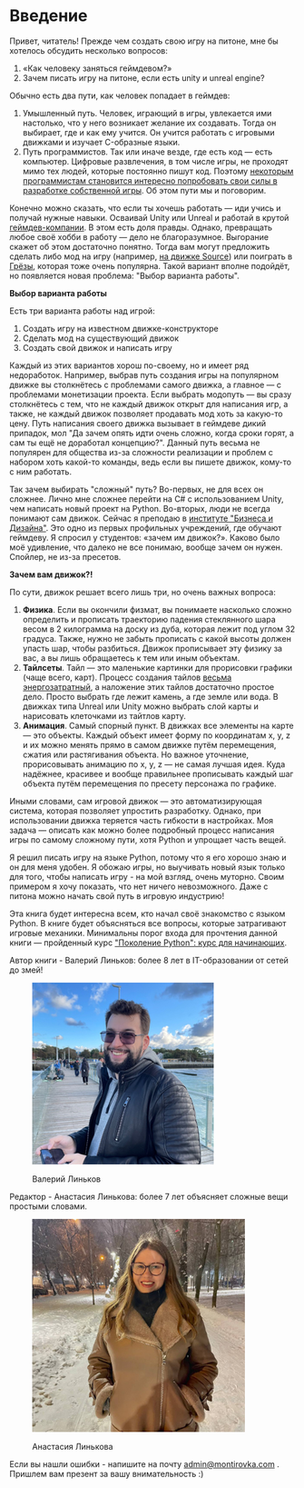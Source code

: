 # Введение

Привет, читатель! Прежде чем создать свою игру на питоне, мне бы хотелось обсудить несколько вопросов:

1. «Как человеку заняться геймдевом?»
2. Зачем писать игру на питоне, если есть unity и unreal engine?

Обычно есть два пути, как человек попадает в геймдев:

1. Умышленный путь. Человек, играющий в игры, увлекается ими настолько, что у него возникает желание их создавать. Тогда он выбирает, где и как ему учится. Он учится работать с игровыми движками и изучает C-образные языки.
2. Путь программистов. Так или иначе везде, где есть код — есть компьютер. Цифровые развлечения, в том числе игры, не проходят мимо тех людей, которые постоянно пишут код. Поэтому [некоторым программистам становится интересно попробовать свои силы в разработке собственной игры](https://www.stxnext.com/blog/python-for-game-development/). Об этом пути мы и поговорим.

Конечно можно сказать, что если ты хочешь работать — иди учись и получай нужные навыки. Осваивай Unity или Unreal и работай в крутой [геймдев-компании](https://dtf.ru/gameindustry/1033019-igrovye-studii-i-mesta-ih-obitaniya-v-rossii). В этом есть доля правды. Однако, превращать любое своё хобби в работу — дело не благоразумное. Выгорание скажет об этом достаточно понятно. Тогда вам могут предложить сделать либо мод на игру (например, [на движке Source](https://skillbox.ru/media/gamedev/7-igr-na-source-sozdannykh-za-predelami-valve/)) или поиграть в [Грёзы](https://dtf.ru/games/51311-interaktivnye-grezy-kak-ustroen-redaktor-dreams-i-chto-tam-mozhno-sozdat), которая тоже очень популярна. Такой вариант вполне подойдёт, но появляется новая проблема: "Выбор варианта работы".

**Выбор варианта работы**

Есть три варианта работы над игрой:

1. Создать игру на известном движке-конструкторе
2. Сделать мод на существующий движок
3. Создать свой движок и написать игру

Каждый из этих вариантов хорош по-своему, но и имеет ряд недоработок. Например, выбрав путь создания игры на популярном движке вы столкнётесь с проблемами самого движка, а главное — с проблемами монетизации проекта. Если выбрать модопуть — вы сразу столкнётесь с тем, что не каждый движок открыт для написания игр, а также, не каждый движок позволяет продавать мод хоть за какую-то цену. Путь написания своего движка вызывает в геймдеве дикий припадок, мол "Да зачем опять идти очень сложно, когда сроки горят, а сам ты ещё не доработал концепцию?". Данный путь весьма не популярен для общества из-за сложности реализации и проблем с набором хоть какой-то команды, ведь если вы пишете движок, кому-то с ним работать.

Так зачем выбирать "сложный" путь? Во-первых, не для всех он сложнее. Лично мне сложнее перейти на C# с использованием Unity, чем написать новый проект на Python. Во-вторых, люди не всегда понимают сам движок. Сейчас я преподаю в [институте "Бизнеса и Дизайна"](https://obe.ru/). Это одно из первых профильных учреждений, где обучают геймдеву. Я спросил у студентов: «зачем им движок?». Каково было моё удивление, что далеко не все понимаю, вообще зачем он нужен. Спойлер, не из-за пресетов.

**Зачем вам движок?!**

По сути, движок решает всего лишь три, но очень важных вопроса:

1. **Физика**. Если вы окончили физмат, вы понимаете насколько сложно определить и прописать траекторию падения стеклянного шара весом в 2 килограмма на доску из дуба, которая лежит под углом 32 градуса. Также, нужно не забыть прописать с какой высоты должен упасть шар, чтобы разбиться. Движок прописывает эту физику за вас, а вы лишь обращаетесь к тем или иным объектам.
2. **Тайлсеты**. Тайл — это маленькие картинки для прорисовки графики (чаще всего, карт). Процесс создания тайлов [весьма энергозатратный](https://habr.com/ru/articles/470099/), а наложение этих тайлов достаточно простое дело. Просто выбрать где лежит камень, а где земле или вода. В движках типа Unreal или Unity можно выбрать слой карты и нарисовать клеточками из тайтлов карту.
3. **Анимация**. Самый спорный пункт. В движках все элементы на карте — это объекты. Каждый объект имеет форму по координатам x, y, z и их можно менять прямо в самом движке путём перемещения, сжатия или растягивания объекта. Но важное уточнение, прорисовывать анимацию по x, y, z — не самая лучшая идея. Куда надёжнее, красивее и вообще правильнее прописывать каждый шаг объекта путём перемещения по пресету персонажа по графике.

Иными словами, сам игровой движок — это автоматизирующая система, которая позволяет упростить разработку. Однако, при использовании движка теряется часть гибкости в настройках. Моя задача — описать как можно более подробный процесс написания игры по самому сложному пути, хотя Python и упрощает часть вещей.

Я решил писать игру на языке Python, потому что я его хорошо знаю и он для меня удобен. Я обожаю игры, но выучивать новый язык только для того, чтобы написать игру - на мой взгляд, очень муторно. Своим примером я хочу показать, что нет ничего невозможного. Даже с питона можно начать свой путь в игровую индустрию!

Эта книга будет интересна всем, кто начал своё знакомство с языком Python. В книге будет объясняться все вопросы, которые затрагивают игровые механики. Минимальны порог входа для прочтения данной книги — пройденный курс ["Поколение Python": курс для начинающих](https://stepik.org/course/58852/syllabus).

Автор книги - Валерий Линьков: более 8 лет в IT-образовании от сетей до змей!

<figure><img src=".gitbook/assets/photo_2022-09-26_09-02-14.jpg" alt="" width="320"><figcaption><p>Валерий Линьков</p></figcaption></figure>

Редактор - Анастасия Линькова: более 7 лет объясняет сложные вещи простыми словами.

<figure><img src=".gitbook/assets/photo_2024-04-10_17-36-23.jpg" alt="" width="375"><figcaption><p>Анастасия Линькова</p></figcaption></figure>

Если вы нашли ошибки - напишите на почту [admin@montirovka.com](mailto:admin@montirovka.com) . Пришлем вам презент за вашу внимательность :)
